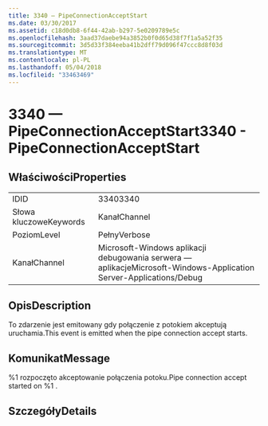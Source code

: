 ```yaml
---
title: 3340 — PipeConnectionAcceptStart
ms.date: 03/30/2017
ms.assetid: c18d0db8-6f44-42ab-b297-5e0209789e5c
ms.openlocfilehash: 3aad37daebe94a3852b0f0d65d38f7f1a5a52f35
ms.sourcegitcommit: 3d5d33f384eeba41b2dff79d096f47ccc8d8f03d
ms.translationtype: MT
ms.contentlocale: pl-PL
ms.lasthandoff: 05/04/2018
ms.locfileid: "33463469"
---
```

# <a name="3340---pipeconnectionacceptstart"></a><span data-ttu-id="fdb23-102">3340 — PipeConnectionAcceptStart</span><span class="sxs-lookup"><span data-stu-id="fdb23-102">3340 - PipeConnectionAcceptStart</span></span>
## <a name="properties"></a><span data-ttu-id="fdb23-103">Właściwości</span><span class="sxs-lookup"><span data-stu-id="fdb23-103">Properties</span></span>  
  
|||  
|-|-|  
|<span data-ttu-id="fdb23-104">ID</span><span class="sxs-lookup"><span data-stu-id="fdb23-104">ID</span></span>|<span data-ttu-id="fdb23-105">3340</span><span class="sxs-lookup"><span data-stu-id="fdb23-105">3340</span></span>|  
|<span data-ttu-id="fdb23-106">Słowa kluczowe</span><span class="sxs-lookup"><span data-stu-id="fdb23-106">Keywords</span></span>|<span data-ttu-id="fdb23-107">Kanał</span><span class="sxs-lookup"><span data-stu-id="fdb23-107">Channel</span></span>|  
|<span data-ttu-id="fdb23-108">Poziom</span><span class="sxs-lookup"><span data-stu-id="fdb23-108">Level</span></span>|<span data-ttu-id="fdb23-109">Pełny</span><span class="sxs-lookup"><span data-stu-id="fdb23-109">Verbose</span></span>|  
|<span data-ttu-id="fdb23-110">Kanał</span><span class="sxs-lookup"><span data-stu-id="fdb23-110">Channel</span></span>|<span data-ttu-id="fdb23-111">Microsoft-Windows aplikacji debugowania serwera — aplikacje</span><span class="sxs-lookup"><span data-stu-id="fdb23-111">Microsoft-Windows-Application Server-Applications/Debug</span></span>|  
  
## <a name="description"></a><span data-ttu-id="fdb23-112">Opis</span><span class="sxs-lookup"><span data-stu-id="fdb23-112">Description</span></span>  
 <span data-ttu-id="fdb23-113">To zdarzenie jest emitowany gdy połączenie z potokiem akceptują uruchamia.</span><span class="sxs-lookup"><span data-stu-id="fdb23-113">This event is emitted when the pipe connection accept starts.</span></span>  
  
## <a name="message"></a><span data-ttu-id="fdb23-114">Komunikat</span><span class="sxs-lookup"><span data-stu-id="fdb23-114">Message</span></span>  
 <span data-ttu-id="fdb23-115">%1 rozpoczęto akceptowanie połączenia potoku.</span><span class="sxs-lookup"><span data-stu-id="fdb23-115">Pipe connection accept started on %1 .</span></span>  
  
## <a name="details"></a><span data-ttu-id="fdb23-116">Szczegóły</span><span class="sxs-lookup"><span data-stu-id="fdb23-116">Details</span></span>

